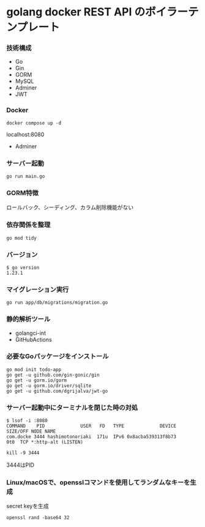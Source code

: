 # golang docker REST API のボイラーテンプレート

### 技術構成
- Go
- Gin
- GORM
- MySQL
- Adminer
- JWT

### Docker
```
docker compose up -d
```
localhost:8080
- Adminer

### サーバー起動
```
go run main.go
```

### GORM特徴
ロールバック、シーディング、カラム削除機能がない

### 依存関係を整理
```
go mod tidy
```

###  バージョン
```
$ go version
1.23.1
```

### マイグレーション実行
```
go run app/db/migrations/migration.go
```

### 静的解析ツール
- golangci-int
- GitHubActions

### 必要なGoパッケージをインストール
```
go mod init todo-app
go get -u github.com/gin-gonic/gin
go get -u gorm.io/gorm
go get -u gorm.io/driver/sqlite
go get -u github.com/dgrijalva/jwt-go
```

### サーバー起動中にターミナルを閉じた時の対処
```
$ lsof -i :8080
COMMAND    PID             USER   FD   TYPE             DEVICE SIZE/OFF NODE NAME
com.docke 3444 hashimotonoriaki  171u  IPv6 0x8acba539313f8b73      0t0  TCP *:http-alt (LISTEN)
```
```
kill -9 3444 
```
3444はPID

### Linux/macOSで、opensslコマンドを使用してランダムなキーを生成
secret keyを生成
```
openssl rand -base64 32
```
